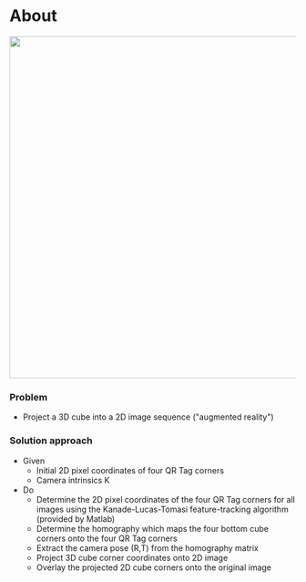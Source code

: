 # About

<img src="output.gif" width="600">

### Problem

- Project a 3D cube into a 2D image sequence ("augmented reality")

### Solution approach

- Given
  - Initial 2D pixel coordinates of four QR Tag corners
  - Camera intrinsics K
- Do
  - Determine the 2D pixel coordinates of the four QR Tag corners for all images using the Kanade-Lucas-Tomasi feature-tracking algorithm (provided by Matlab)
  - Determine the homography which maps the four bottom cube corners onto the four QR Tag corners
  - Extract the camera pose (R,T) from the homography matrix
  - Project 3D cube corner coordinates onto 2D image
  - Overlay the projected 2D cube corners onto the original image
